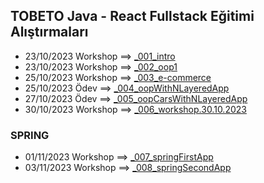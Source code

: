## TOBETO Java - React Fullstack Eğitimi Alıştırmaları
- 23/10/2023 Workshop ==> <a href="https://github.com/rdvngrsy/tobeto-java-1b/tree/master/Examples/_001_intro">_001_intro</a>
- 23/10/2023 Workshop ==> <a href="https://github.com/rdvngrsy/tobeto-java-1b/tree/master/Examples/_002_oop1">_002_oop1</a>
- 25/10/2023 Workshop ==> <a href="https://github.com/rdvngrsy/tobeto-java-1b/tree/master/Examples/_003_e-commerce">_003_e-commerce</a>
- 25/10/2023 Ödev ==> <a href="https://github.com/rdvngrsy/tobeto-java-1b/tree/master/Examples/_004_oopWithNLayeredApp">_004_oopWithNLayeredApp</a>
- 27/10/2023 Ödev ==> <a href="https://github.com/rdvngrsy/tobeto-java-1b/tree/master/Examples/_005_oopCarsWithNLayeredApp">_005_oopCarsWithNLayeredApp</a>
- 30/10/2023 Workshop ==> <a href="https://github.com/rdvngrsy/tobeto-java-1b/tree/master/Examples/_006_workshop.30.10.2023">_006_workshop.30.10.2023</a>
### SPRING
- 01/11/2023 Workshop ==> <a href="https://github.com/rdvngrsy/tobeto-java-1b/tree/master/Examples/_007_springFirstApp">_007_springFirstApp</a>
- 03/11/2023 Workshop ==> <a href="https://github.com/rdvngrsy/tobeto-java-1b/tree/master/Examples/_008_springSecondApp">_008_springSecondApp</a>

